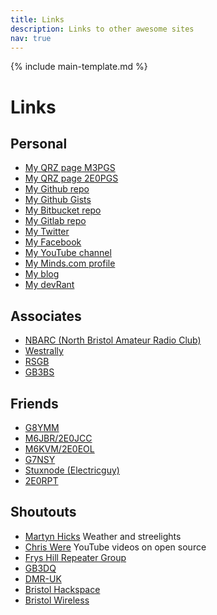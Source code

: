 ```yaml
---
title: Links
description: Links to other awesome sites
nav: true
---
```


{% include main-template.md %}

# Links

## Personal

* [My QRZ page M3PGS](https://www.qrz.com/db/M3PGS)
* [My QRZ page 2E0PGS](https://www.qrz.com/db/2E0PGS)
* [My Github repo](https://github.com/2E0PGS/)
* [My Github Gists](https://gist.github.com/2E0PGS)
* [My Bitbucket repo](https://bitbucket.org/2E0PGS/)
* [My Gitlab repo](https://gitlab.com/2E0PGS)
* [My Twitter](https://twitter.com/M3PGS)
* [My Facebook](https://www.facebook.com/2e0pgs)
* [My YouTube channel](https://www.youtube.com/channel/UC4IVhv2NEz8Piceh4ot91og)
* [My Minds.com profile](https://www.minds.com/2E0PGS)
* [My blog](https://2e0pgs.github.io/blog/)
* [My devRant](https://devrant.com/users/2E0PGS)

## Associates

* [NBARC (North Bristol Amateur Radio Club)](http://www.nbarc.org.uk)
* [Westrally](http://www.westrally.org.uk)
* [RSGB](http://www.rsgb.org)
* [GB3BS](http://www.gb3bs.com)

## Friends

* [G8YMM](https://www.qsl.net/g8ymm/)
* [M6JBR/2E0JCC](http://www.2e0jcc.weebly.com)
* [M6KVM/2E0EOL](http://www.daybologic.co.uk)
* [G7NSY](http://g7nsy.uk/wordpress/)
* [Stuxnode (Electricguy)](http://stuxnode.com/about)
* [2E0RPT](https://www.youtube.com/channel/UCJPTGQ8xYZvo1CpHwMzc9_g)

## Shoutouts

* [Martyn Hicks](http://www.martynhicks.uk/personal/html/streetlamps/streetlamps.html) Weather and streelights
* [Chris Were](https://chriswere.neocities.org/) YouTube videos on open source
* [Frys Hill Repeater Group](http://www.gb3fh.eclipse.co.uk/index_files/Page266.htm)
* [GB3DQ](https://qsl.net/gb3dq/)
* [DMR-UK](http://www.dmruk.net)
* [Bristol Hackspace](https://bristol.hackspace.org.uk/)
* [Bristol Wireless](https://www.bristolwireless.net/)
